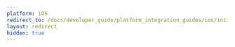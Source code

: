 ```yaml
---
platform: iOS
redirect_to: /docs/developer_guide/platform_integration_guides/ios/initial_sdk_setup/installation_methods/manual_integration_options/
layout: redirect
hidden: true
---
```


